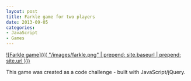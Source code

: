 ```yaml
---
layout: post
title: Farkle game for two players
date: 2013-09-05
categories: 
- JavaScript
- Games
---
```


[![Farkle game]({{ "/images/farkle.png" | prepend: site.baseurl | prepend: site.url }})](http://janmilosh.com/farkle)

This game was created as a code challenge - built with JavaScript/jQuery.